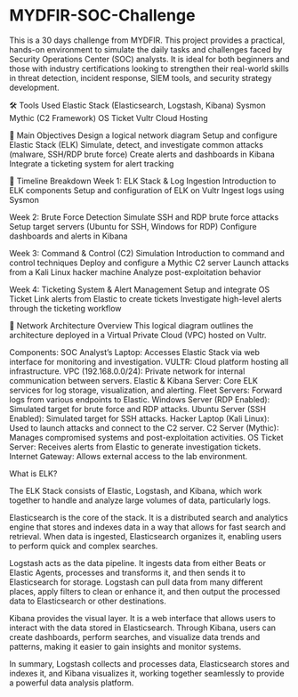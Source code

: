 # MYDFIR-SOC-Challenge

This is a 30 days challenge from MYDFIR. 
This project provides a practical, hands-on environment to simulate the daily tasks and challenges faced by Security Operations Center (SOC) analysts. It is ideal for both beginners and those with industry certifications looking to strengthen their real-world skills in threat detection, incident response, SIEM tools, and security strategy development.

🛠️ Tools Used
Elastic Stack (Elasticsearch, Logstash, Kibana)
Sysmon
Mythic (C2 Framework)
OS Ticket
Vultr Cloud Hosting

🎯 Main Objectives
Design a logical network diagram
Setup and configure Elastic Stack (ELK)
Simulate, detect, and investigate common attacks (malware, SSH/RDP brute force)
Create alerts and dashboards in Kibana
Integrate a ticketing system for alert tracking

📅 Timeline Breakdown
Week 1: ELK Stack & Log Ingestion
Introduction to ELK components
Setup and configuration of ELK on Vultr
Ingest logs using Sysmon

Week 2: Brute Force Detection
Simulate SSH and RDP brute force attacks
Setup target servers (Ubuntu for SSH, Windows for RDP)
Configure dashboards and alerts in Kibana

Week 3: Command & Control (C2) Simulation
Introduction to command and control techniques
Deploy and configure a Mythic C2 server
Launch attacks from a Kali Linux hacker machine
Analyze post-exploitation behavior

Week 4: Ticketing System & Alert Management
Setup and integrate OS Ticket
Link alerts from Elastic to create tickets
Investigate high-level alerts through the ticketing workflow


🧭 Network Architecture Overview
This logical diagram outlines the architecture deployed in a Virtual Private Cloud (VPC) hosted on Vultr.

Components:
SOC Analyst’s Laptop: Accesses Elastic Stack via web interface for monitoring and investigation.
VULTR: Cloud platform hosting all infrastructure.
VPC (192.168.0.0/24): Private network for internal communication between servers.
Elastic & Kibana Server: Core ELK services for log storage, visualization, and alerting.
Fleet Servers: Forward logs from various endpoints to Elastic.
Windows Server (RDP Enabled): Simulated target for brute force and RDP attacks.
Ubuntu Server (SSH Enabled): Simulated target for SSH attacks.
Hacker Laptop (Kali Linux): Used to launch attacks and connect to the C2 server.
C2 Server (Mythic): Manages compromised systems and post-exploitation activities.
OS Ticket Server: Receives alerts from Elastic to generate investigation tickets.
Internet Gateway: Allows external access to the lab environment.

What is ELK?

The ELK Stack consists of Elastic, Logstash, and Kibana, which work together to handle and analyze large volumes of data, particularly logs.

Elasticsearch is the core of the stack. It is a distributed search and analytics engine that stores and indexes data in a way that allows for fast search and retrieval. When data is ingested, Elasticsearch organizes it, enabling users to perform quick and complex searches.

Logstash acts as the data pipeline. It ingests data from either Beats or Elastic Agents, processes and transforms it, and then sends it to Elasticsearch for storage. Logstash can pull data from many different places, apply filters to clean or enhance it, and then output the processed data to Elasticsearch or other destinations.

Kibana provides the visual layer. It is a web interface that allows users to interact with the data stored in Elasticsearch. Through Kibana, users can create dashboards, perform searches, and visualize data trends and patterns, making it easier to gain insights and monitor systems.

In summary, Logstash collects and processes data, Elasticsearch stores and indexes it, and Kibana visualizes it, working together seamlessly to provide a powerful data analysis platform.
